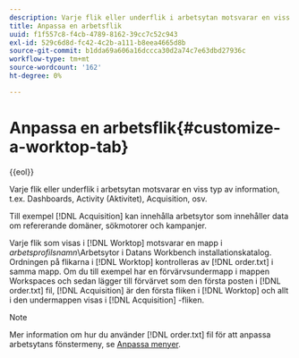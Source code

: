 ```yaml
---
description: Varje flik eller underflik i arbetsytan motsvarar en viss typ av information, t.ex. Dashboards, Activity (Aktivitet), Acquisition, osv.
title: Anpassa en arbetsflik
uuid: f1f557c8-f4cb-4789-8162-39cc7c52c943
exl-id: 529c6d8d-fc42-4c2b-a111-b8eea4665d8b
source-git-commit: b1dda69a606a16dccca30d2a74c7e63dbd27936c
workflow-type: tm+mt
source-wordcount: '162'
ht-degree: 0%

---
```


# Anpassa en arbetsflik{#customize-a-worktop-tab}

{{eol}}

Varje flik eller underflik i arbetsytan motsvarar en viss typ av information, t.ex. Dashboards, Activity (Aktivitet), Acquisition, osv.

Till exempel [!DNL Acquisition] kan innehålla arbetsytor som innehåller data om refererande domäner, sökmotorer och kampanjer.

Varje flik som visas i [!DNL Worktop] motsvarar en mapp i *arbetsprofilsnamn*\Arbetsytor i Datans Workbench installationskatalog. Ordningen på flikarna i [!DNL Worktop] kontrolleras av [!DNL order.txt] i samma mapp. Om du till exempel har en förvärvsundermapp i mappen Workspaces och sedan lägger till förvärvet som den första posten i [!DNL order.txt] fil, [!DNL Acquisition] är den första fliken i [!DNL Worktop] och allt i den undermappen visas i [!DNL Acquisition] -fliken.

>[!NOTE]
>
>Mer information om hur du använder [!DNL order.txt] fil för att anpassa arbetsytans fönstermeny, se [Anpassa menyer](../../../../home/c-get-started/c-intf-anlys-ftrs/c-ctm-menus/c-ctm-menus.md#concept-93d4c09cb7f34cd293b7b64fba1cf894).

